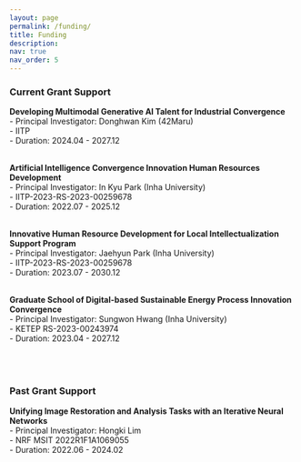 ```yaml
---
layout: page
permalink: /funding/
title: Funding
description: 
nav: true
nav_order: 5
---
```


### Current Grant Support <br>
**Developing Multimodal Generative AI Talent for Industrial Convergence** <br>
    - Principal Investigator: Donghwan Kim (42Maru) <br>
    - IITP  <br>
    - Duration: 2024.04 - 2027.12 <br><br>
    
**Artificial Intelligence Convergence Innovation Human Resources Development** <br>
    - Principal Investigator: In Kyu Park (Inha University) <br>
    - IITP-2023-RS-2023-00259678  <br>
    - Duration: 2022.07 - 2025.12 <br><br>
    
      
**Innovative Human Resource Development for Local Intellectualization Support Program** <br>
    - Principal Investigator: Jaehyun Park (Inha University) <br>
    - IITP-2023-RS-2023-00259678 <br>
    - Duration: 2023.07 - 2030.12 <br><br>

      
**Graduate School of Digital-based Sustainable Energy Process Innovation Convergence** <br>
    - Principal Investigator: Sungwon Hwang (Inha University) <br>
    - KETEP RS-2023-00243974<br>
    - Duration: 2023.04 - 2027.12 <br><br><br><br>
    

### Past Grant Support <br>

**Unifying Image Restoration and Analysis Tasks with an Iterative Neural Networks** <br>
    - Principal Investigator: Hongki Lim <br>
    - NRF MSIT 2022R1F1A1069055 <br>
    - Duration: 2022.06 - 2024.02 <br><br>

  
